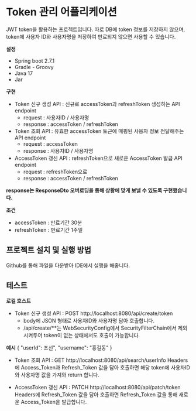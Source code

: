 # Token 관리 어플리케이션
JWT token을 활용하는 프로젝트입니다.
따로 DB에 token 정보를 저장하지 않으며, token에 사용자 ID와 사용자명을 저장하여 만료되지 않으면 사용할 수 있습니다.


**설정**
- Spring boot 2.7.1
- Gradle - Groovy
- Java 17
- Jar


**구현**
- Token 신규 생성 API : 신규로 accessToken과 refreshToken 생성하는 API endpoint
    - request : 사용자ID / 사용자명
    - response : accessToken / refreshToken
- Token 조회 API : 유효한 accessToken 토근에 매핑된 사용자 정보 전달해주는 API endpoint
    - request : accessToken
    - response : 사용자ID / 사용자명
- AccessToken 갱신 API : refreshToken으로 새로운 AccessToken 발급 API endpoint
    - request : refreshToken으로
    - response : accessToken / refreshToken

**response는 ResponseDto 오버로딩을 통해 상황에 맞게 보낼 수 있도록 구현했습니다.**


**조건**
- accessToken : 만료기간 30분
- refreshToken : 만료기간 1주일


## 프로젝트 설치 및 실행 방법
Github를 통해 파일을 다운받아 IDE에서 실행을 해줍니다.


## 테스트
**로컬 호스트**
- Token 신규 생성 API : POST http://localhost:8080/api/create/token
    - body에 JSON 형태로 사용자ID와 사용자명 담아 호출합니다.
    - /api/create/**는 WebSecurityConfig에서 SecurityFilterChain에서 제외시켜두어 token이 없는 상태에서도  호출이 가능합니다.

**예시**
{
    "userId": 조선",
    "username": "홍길동"
}

- Token 조회 API : GET http://localhost:8080/api/search/userInfo
Headers에 Access_Token과 Refresh_Token 값을 담아 호출하면 해당 token에 사용자ID와 사용자명 값을 가져와 return 합니다.

- AccessToken 갱신 API : PATCH http://localhost:8080/api/patch/token
Headers에 Refresh_Token 값을 담아 호출하면 Refresh_Token 값을 통해 새로운 Access_Token을 발급합니다.